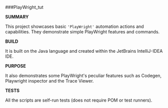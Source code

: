 ###PlayWright_tut


**SUMMARY** 

This project showcases basic `'PlayWright'` automation actions and capabilities. They demonstrate simple PlayWright features and commands. 


**BUILD**

It is built on the Java language and created within the JetBrains IntelliJ-IDEA IDE. 


**PURPOSE**

It also demonstrates some PlayWright's peculiar features such as Codegen, Playwright inspector and the Trace Viewer.


**TESTS**

All the scripts are self-run tests (does not require POM or test runners). 
